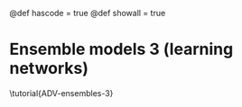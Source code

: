 @def hascode = true
@def showall = true

# Ensemble models 3 (learning networks)

\tutorial{ADV-ensembles-3}